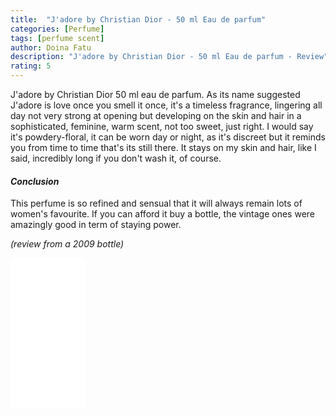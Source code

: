 ```yaml
---
title:  "J'adore by Christian Dior - 50 ml Eau de parfum"
categories: [Perfume]
tags: [perfume scent]
author: Doina Fatu
description: "J'adore by Christian Dior - 50 ml Eau de parfum - Review"
rating: 5
---
```


J'adore by Christian Dior 50 ml eau de parfum. As its name suggested J'adore is love once you 
smell it once, it's a timeless fragrance, lingering all day not very strong at opening but developing
on the skin and hair in a sophisticated, feminine, warm scent, not too sweet, just right. I would say it's
powdery-floral, it can be worn day or night, as it's discreet but it reminds you from time to time that's 
its still there. It stays on my skin and hair, like I said, incredibly long if you don't wash it, of course.

<h4><em>Conclusion</em></h4>

This perfume is so refined and sensual that it will always remain lots of women's favourite. If you can afford 
it buy a bottle, the vintage ones were amazingly good in term of staying power.


<em>(review from a 2009 bottle)</em>

<iframe style="width:120px;height:240px;" marginwidth="0" marginheight="0" scrolling="no" frameborder="0" src="//ws-eu.amazon-adsystem.com/widgets/q?ServiceVersion=20070822&OneJS=1&Operation=GetAdHtml&MarketPlace=GB&source=ss&ref=as_ss_li_til&ad_type=product_link&tracking_id=martindye21-21&language=en_GB&marketplace=amazon&region=GB&placement=B00017XYNM&asins=B00017XYNM&linkId=cb7c3ac025f9b429a7428b937eb0f745&show_border=true&link_opens_in_new_window=true"></iframe>

